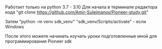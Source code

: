 Работает только на python 3.7 - 3.10
Для начала в терминале редактора кода "git clone https://github.com/Amir-Suleimanov/Pioneer-study.git"

Затем
"python -m venv sdk_venv"
"sdk_venv/Scripts/activate" - если Windows

После этого можете начинать изучать уроки подготовленные мной для программирования Pioneer sdk
